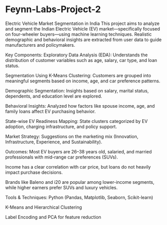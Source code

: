 # Feynn-Labs-Project-2
Electric Vehicle Market Segmentation in India
This project aims to analyze and segment the Indian Electric Vehicle (EV) market—specifically focused on four-wheeler buyers—using machine learning techniques. Realistic demographic and behavioral insights are extracted from user data to guide manufacturers and policymakers.

 Key Components:
Exploratory Data Analysis (EDA): Understands the distribution of customer variables such as age, salary, car type, and loan status.

Segmentation Using K-Means Clustering: Customers are grouped into meaningful segments based on income, age, and car preference patterns.

Demographic Segmentation: Insights based on salary, marital status, dependents, and education level are explored.

Behavioral Insights: Analyzed how factors like spouse income, age, and family loans affect EV purchasing behavior.

State-wise EV Readiness Mapping: State clusters categorized by EV adoption, charging infrastructure, and policy support.

Market Strategy: Suggestions on the marketing mix (Innovation, Infrastructure, Experience, and Sustainability).

 Outcomes:
Most EV buyers are 26–38 years old, salaried, and married professionals with mid-range car preferences (SUVs).

Income has a clear correlation with car price, but loans do not heavily impact purchase decisions.

Brands like Baleno and i20 are popular among lower-income segments, while higher earners prefer SUVs and luxury vehicles.

 Tools & Techniques:
Python (Pandas, Matplotlib, Seaborn, Scikit-learn)

K-Means and Hierarchical Clustering

Label Encoding and PCA for feature reduction
